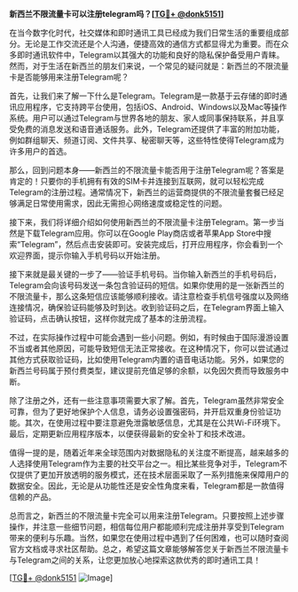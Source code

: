 **新西兰不限流量卡可以注册telegram吗？[[TG💪+ @donk5151](https://t.me/s/donk5151)]**

在当今数字化时代，社交媒体和即时通讯工具已经成为我们日常生活的重要组成部分。无论是工作交流还是个人沟通，便捷高效的通信方式都显得尤为重要。而在众多即时通讯软件中，Telegram以其强大的功能和良好的隐私保护备受用户青睐。然而，对于生活在新西兰的朋友们来说，一个常见的疑问就是：新西兰的不限流量卡是否能够用来注册Telegram呢？

首先，让我们来了解一下什么是Telegram。Telegram是一款基于云存储的即时通讯应用程序，它支持跨平台使用，包括iOS、Android、Windows以及Mac等操作系统。用户可以通过Telegram与世界各地的朋友、家人或同事保持联系，并且享受免费的消息发送和语音通话服务。此外，Telegram还提供了丰富的附加功能，例如群组聊天、频道订阅、文件共享、秘密聊天等，这些特性使得Telegram成为许多用户的首选。

那么，回到问题本身——新西兰的不限流量卡能否用于注册Telegram呢？答案是肯定的！只要你的手机拥有有效的SIM卡并连接到互联网，就可以轻松完成Telegram的注册过程。通常情况下，新西兰的运营商提供的不限流量套餐已经足够满足日常使用需求，因此无需担心网络速度或稳定性的问题。

接下来，我们将详细介绍如何使用新西兰的不限流量卡注册Telegram。第一步当然是下载Telegram应用。你可以在Google Play商店或者苹果App Store中搜索“Telegram”，然后点击安装即可。安装完成后，打开应用程序，你会看到一个欢迎界面，提示你输入手机号码以开始注册。

接下来就是最关键的一步了——验证手机号码。当你输入新西兰的手机号码后，Telegram会向该号码发送一条包含验证码的短信。如果你使用的是一张新西兰的不限流量卡，那么这条短信应该能够顺利接收。请注意检查手机信号强度以及网络连接情况，确保验证码能够及时到达。收到验证码之后，在Telegram界面上输入验证码，点击确认按钮，这样你就完成了基本的注册流程。

不过，在实际操作过程中可能会遇到一些小问题。例如，有时候由于国际漫游设置不当或者其他原因，可能导致短信无法正常接收。在这种情况下，你可以尝试通过其他方式获取验证码，比如使用Telegram内置的语音电话功能。另外，如果您的新西兰号码属于预付费类型，建议提前充值足够的余额，以免因欠费而导致服务中断。

除了注册之外，还有一些注意事项需要大家了解。首先，Telegram虽然非常安全可靠，但为了更好地保护个人信息，请务必设置强密码，并开启双重身份验证功能。其次，在使用过程中要注意避免泄露敏感信息，尤其是在公共Wi-Fi环境下。最后，定期更新应用程序版本，以便获得最新的安全补丁和技术改进。

值得一提的是，随着近年来全球范围内对数据隐私的关注度不断提高，越来越多的人选择使用Telegram作为主要的社交平台之一。相比某些竞争对手，Telegram不仅提供了更加开放透明的服务模式，还在技术层面采取了一系列措施来保障用户的数据安全。因此，无论是从功能性还是安全性角度来看，Telegram都是一款值得信赖的产品。

总而言之，新西兰的不限流量卡完全可以用来注册Telegram。只要按照上述步骤操作，并注意一些细节问题，相信每位用户都能顺利完成注册并享受到Telegram带来的便利与乐趣。当然，如果您在使用过程中遇到了任何困难，也可以随时查阅官方文档或寻求社区帮助。总之，希望这篇文章能够解答您关于新西兰不限流量卡与Telegram之间的关系，让您更加放心地探索这款优秀的即时通讯工具！

[[TG💪+ @donk5151](https://t.me/s/donk5151) ![Image](https://i.postimg.cc/rwNCRYN7/Snipaste-2025-04-30-17-27-05.png)]